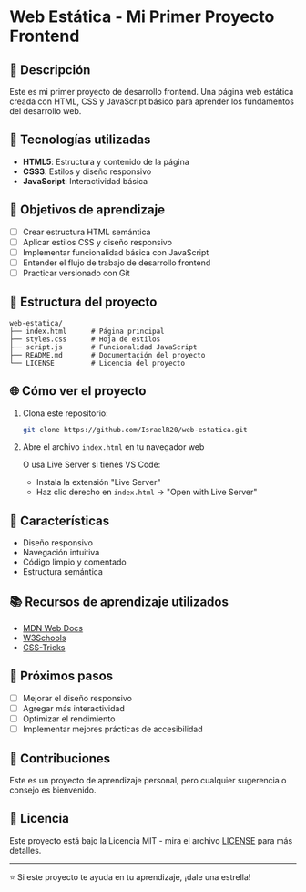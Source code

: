 # Web Estática - Mi Primer Proyecto Frontend

## 📝 Descripción
Este es mi primer proyecto de desarrollo frontend. Una página web estática creada con HTML, CSS y JavaScript básico para aprender los fundamentos del desarrollo web.

## 🚀 Tecnologías utilizadas
- **HTML5**: Estructura y contenido de la página
- **CSS3**: Estilos y diseño responsivo
- **JavaScript**: Interactividad básica

## 🎯 Objetivos de aprendizaje
- [ ] Crear estructura HTML semántica
- [ ] Aplicar estilos CSS y diseño responsivo
- [ ] Implementar funcionalidad básica con JavaScript
- [ ] Entender el flujo de trabajo de desarrollo frontend
- [ ] Practicar versionado con Git

## 📁 Estructura del proyecto
```
web-estatica/
├── index.html      # Página principal
├── styles.css      # Hoja de estilos
├── script.js       # Funcionalidad JavaScript
├── README.md       # Documentación del proyecto
└── LICENSE         # Licencia del proyecto
```

## 🌐 Cómo ver el proyecto
1. Clona este repositorio:
   ```bash
   git clone https://github.com/IsraelR20/web-estatica.git
   ```

2. Abre el archivo `index.html` en tu navegador web

   O usa Live Server si tienes VS Code:
   - Instala la extensión "Live Server"
   - Haz clic derecho en `index.html` → "Open with Live Server"

## 🎨 Características
- Diseño responsivo
- Navegación intuitiva
- Código limpio y comentado
- Estructura semántica

## 📚 Recursos de aprendizaje utilizados
- [MDN Web Docs](https://developer.mozilla.org/)
- [W3Schools](https://www.w3schools.com/)
- [CSS-Tricks](https://css-tricks.com/)

## 🔄 Próximos pasos
- [ ] Mejorar el diseño responsivo
- [ ] Agregar más interactividad
- [ ] Optimizar el rendimiento
- [ ] Implementar mejores prácticas de accesibilidad

## 🤝 Contribuciones
Este es un proyecto de aprendizaje personal, pero cualquier sugerencia o consejo es bienvenido.

## 📄 Licencia
Este proyecto está bajo la Licencia MIT - mira el archivo [LICENSE](LICENSE) para más detalles.

---
⭐ Si este proyecto te ayuda en tu aprendizaje, ¡dale una estrella!
